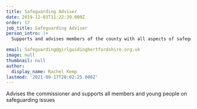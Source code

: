 ```yaml
---
title: Safeguarding Adviser
date: 2019-12-03T11:22:39.000Z
order: 17
job_title: Safeguarding Adviser
person_intro: |+
  Supports and advises members of the county with all aspects of safeguarding.

email: Safeguarding@girlguidinghertfordshire.org.uk
image: null
thumbnail: null
author:
  display_name: Rachel Kemp
lastmod: '2021-09-17T20:02:25.008Z'
---
```

Advises the commissioner and supports all members and young people on safeguarding issues
